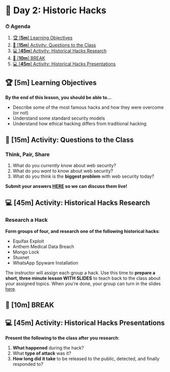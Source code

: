 # 📜 Day 2: Historic Hacks

### ⏱ Agenda

1. [🏆 [**5m**] Learning Objectives](#%f0%9f%8f%86-5m-learning-objectives)
2. [💭 [**15m**] Activity: Questions to the Class](#%f0%9f%92%ad-15m-activity-questions-to-the-class)
3. [💻 [**45m**] Activity: Historical Hacks Research](#%f0%9f%92%bb-45m-activity-historical-hacks-research)
4. [🌴 [**10m**] BREAK](#%f0%9f%8c%b4-10m-break)
5. [💻 [**45m**] Activity: Historical Hacks Presentations](#%f0%9f%92%bb-45m-activity-historical-hacks-presentations)
<!-- 6. [📖 [**20m**] TT / Overview](#%f0%9f%93%96-20m-tt--overview)
7. [📚 [**15m**] Activity: Defining Vocabulary](#%f0%9f%93%9a-15m-activity-defining-vocabulary) -->

## 🏆 [**5m**] Learning Objectives

**By the end of this lesson, you should be able to...**

- Describe some of the most famous hacks and how they were overcome (or not)
- Understand some standard security models
- Understand how ethical hacking differs from traditional hacking

## 💭 [**15m**] Activity: Questions to the Class

### Think, Pair, Share

1. What do you _currently_ know about web security?
2. What do you _want_ to know about web security?
3. What do you think is the **biggest problem** with web security today?

**Submit your answers [HERE](https://www.gradescope.com/courses/460101/assignments/2380326) so we can discuss them live!**

## 💻 [45m] Activity: Historical Hacks Research

### Research a Hack

**Form groups of four, and research one of the following historical hacks**:

- Equifax Exploit
- Anthem Medical Data Breach
- Mongo Lock
- Stuxnet
- WhatsApp Spyware Installation

The instructor will assign each group a hack. Use this time to **prepare a short, three minute lesson WITH SLIDES** to teach back to the class about your assigned topics. When you're done, your group can turn in the slides [here](https://www.gradescope.com/courses/460101/assignments/2379029).

## 🌴 [**10m**] BREAK

## 💻 [45m] Activity: Historical Hacks Presentations

**Present the following to the class after you research**:

1. **What happened** during the hack?
2. What **type of attack** was it?
3. **How long did it take** to be released to the public, detected, and finally responded to?


<!-- 
## 📖 [**20m**] TT / Overview

### What's a Security Model?

#### Risk Profile Chart

![threat chart](Assets/risk_profile_heatmap.png)

### Security Models

A model gives you a guide to create policies and systems that adhere to fundamental ideas and best practices.

AAA and CIA are two models of web security that guide policies
within an organization.





### CIA

#### Confidentiality

Who can see your data. Rules that limit the access to information.

**Question:** What are some of the problems associated with confidentiality?

- Access restricted to those authorized to view data
- Policies for how data is stored
- Goal: protect data from unauthorized access and misuse.
- "is the property, that information is not made available or disclosed to unauthorized individuals, entities, or processes."

#### Integrity

Who can edit or change your data. Maintaining consistency and trustworthiness of data.

**Question:** What are some of the feature of data integrity?

- Data can not be modified or destroyed.
- Ensure accuracy and authenticity
- Goal: Data can not be modified through accidental or intentional unauthorized actions.
data cannot be modified in an unauthorized or undetected manner

#### Availability

Who and where your data can be accessed. Timely and reliable access to data

**Question:** Why is Availability important?

- Data is available to authorized users.
- Data is available when needed.

### AAA

**Authentication**
Requires proof: Knowledge, hardware, biometric.

**Question:** Why is authentication important?

- Identify users!

Examples: multifactor authentication, Two Factor Authentication

- Are there any problem with two factor authentication?

**Authorization**
Users can only perform tasks they are authorized for.

**Question:** Why is authorization important?

- Determines which actions and resources a user has access to


**Accounting**
Measures the resources a user consumes during access.

**Question:** Why is accounting important?

- Knowing who accessed what, when is important

## 📚 [**15m**] Activity: Defining Vocabulary

In groups of four, research one of the following terms (each group will be assigned a term):

1. **Actors**
2. **White Hat**
3. **Gray Hat**
4. **Black Hat**
5. **Ethical Hacking**

Now mix up the groups so that each group has one member who is knoweldgable on each of the five terms, and present them to each other!

### Resources & Credits

[shodan.io](https://shodan.io): IOT search engine, locate things like insecure MongoDB databases

#### Famous & Historical Hacks

- [Lifewire's list of greatest computer hacks](https://www.lifewire.com/the-greatest-computer-hacks-4060530)
- [10 social engineering hacks that made headlines](https://www.csoonline.com/article/2131745/social-engineering/10-hacks-that-made-headlines.html)

#### Security Models

- [CIA Definition](https://whatis.techtarget.com/definition/Confidentiality-integrity-and-availability-CIA)
- [AAA Definition](https://www.techopedia.com/definition/24130/authentication-authorization-and-accounting-aaa)
 -->
